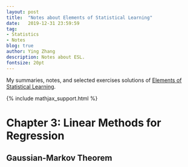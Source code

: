 ```yaml
---
layout: post
title:  "Notes about Elements of Statistical Learning"
date:   2019-12-31 23:59:59
tag:
- Statistics
- Notes
blog: true
author: Ying Zhang
description: Notes about ESL.
fontsize: 20pt
---
```


My summaries, notes, and selected exercises solutions of [Elements of Statistical Learning](https://web.stanford.edu/~hastie/Papers/ESLII.pdf "ESLII"). 

 {% include mathjax_support.html %}

# Chapter 3: Linear Methods for Regression

## Gaussian-Markov Theorem

